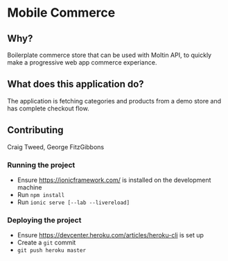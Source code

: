 # Mobile Commerce

## Why?
Boilerplate commerce store that can be used with Moltin API, to quickly make a progressive web app commerce experiance.

## What does this application do?
The application is fetching categories and products from a demo store and has complete checkout flow.
 
## Contributing
Craig Tweed, George FitzGibbons

### Running the project
 - Ensure https://ionicframework.com/ is installed on the development machine
 - Run `npm install`
 - Run `ionic serve [--lab --livereload]`
 
### Deploying the project
 - Ensure https://devcenter.heroku.com/articles/heroku-cli is set up
 - Create a `git` commit
 - `git push heroku master`
